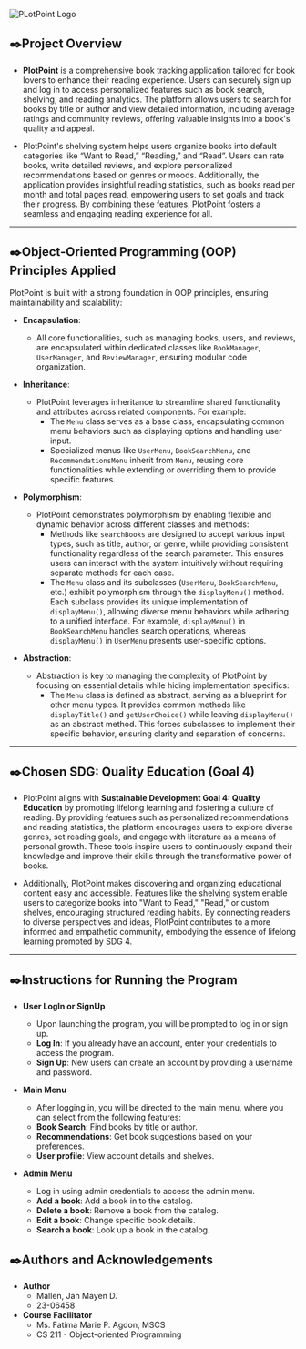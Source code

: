 
![PLotPoint Logo](https://github.com/user-attachments/assets/8cb6932e-145a-4bbd-a4de-3cab7127c2a2)



## ✒️Project Overview

- **PlotPoint** is a comprehensive book tracking application tailored for book lovers to enhance their reading experience. Users can securely sign up and log in to access personalized features such as book search, shelving, and reading analytics. The platform allows users to search for books by title or author and view detailed information, including average ratings and community reviews, offering valuable insights into a book's quality and appeal.

- PlotPoint's shelving system helps users organize books into default categories like “Want to Read,” “Reading,” and “Read”. Users can rate books, write detailed reviews, and explore personalized recommendations based on genres or moods. Additionally, the application provides insightful reading statistics, such as books read per month and total pages read, empowering users to set goals and track their progress. By combining these features, PlotPoint fosters a seamless and engaging reading experience for all.

---

## ✒️Object-Oriented Programming (OOP) Principles Applied
PlotPoint is built with a strong foundation in OOP principles, ensuring maintainability and scalability:
- **Encapsulation**:  
  - All core functionalities, such as managing books, users, and reviews, are encapsulated within dedicated classes like `BookManager`, `UserManager`, and `ReviewManager`, ensuring modular code organization.

- **Inheritance**:  
  - PlotPoint leverages inheritance to streamline shared functionality and attributes across related components. For example:
    - The `Menu` class serves as a base class, encapsulating common menu behaviors such as displaying options and handling user input.
    - Specialized menus like `UserMenu`, `BookSearchMenu`, and `RecommendationsMenu` inherit from `Menu`, reusing core functionalities while extending or overriding them to provide specific features.
      
- **Polymorphism**:  
  - PlotPoint demonstrates polymorphism by enabling flexible and dynamic behavior across different classes and methods:
      - Methods like `searchBooks` are designed to accept various input types, such as title, author, or genre, while providing consistent functionality regardless of the search parameter. This ensures users can interact with the system intuitively without requiring separate methods for each case.
      - The `Menu` class and its subclasses (`UserMenu`, `BookSearchMenu`, etc.) exhibit polymorphism through the `displayMenu()` method. Each subclass provides its unique implementation of `displayMenu()`, allowing diverse menu behaviors while adhering to a unified interface. For example, `displayMenu()` in `BookSearchMenu` handles search operations, whereas `displayMenu()` in `UserMenu` presents user-specific options.

- **Abstraction**:
    - Abstraction is key to managing the complexity of PlotPoint by focusing on essential details while hiding implementation specifics:
      - The `Menu` class is defined as abstract, serving as a blueprint for other menu types. It provides common methods like `displayTitle()` and `getUserChoice()` while leaving `displayMenu()` as an abstract method. This forces subclasses to implement their specific behavior, ensuring clarity and separation of concerns.  
  
---

## ✒️Chosen SDG: Quality Education (Goal 4)

- PlotPoint aligns with **Sustainable Development Goal 4: Quality Education** by promoting lifelong learning and fostering a culture of reading. By providing features such as personalized recommendations and reading statistics, the platform encourages users to explore diverse genres, set reading goals, and engage with literature as a means of personal growth. These tools inspire users to continuously expand their knowledge and improve their skills through the transformative power of books.

- Additionally, PlotPoint makes discovering and organizing educational content easy and accessible. Features like the shelving system enable users to categorize books into "Want to Read," "Read," or custom shelves, encouraging structured reading habits. By connecting readers to diverse perspectives and ideas, PlotPoint contributes to a more informed and empathetic community, embodying the essence of lifelong learning promoted by SDG 4.

---

## ✒️Instructions for Running the Program
- **User LogIn or SignUp**
  - Upon launching the program, you will be prompted to log in or sign up.
  - **Log In**: If you already have an account, enter your credentials to access the program.
  - **Sign Up**: New users can create an account by providing a username and password.

- **Main Menu**
  - After logging in, you will be directed to the main menu, where you can select from the following features:
  - **Book Search**: Find books by title or author.
  - **Recommendations**: Get book suggestions based on your preferences.
  - **User profile**: View account details and shelves.

- **Admin Menu**
  - Log in using admin credentials to access the admin menu.
  - **Add a book**: Add a book in to the catalog.
  - **Delete a book**: Remove a book from the catalog.
  - **Edit a book**: Change specific book details.
  - **Search a book**: Look up a book in the catalog.

## ✒️Authors and Acknowledgements
- **Author**
    - Mallen, Jan Mayen D.
    - 23-06458
- **Course Facilitator**
    - Ms. Fatima Marie P. Agdon, MSCS
    - CS 211 - Object-oriented Programming
